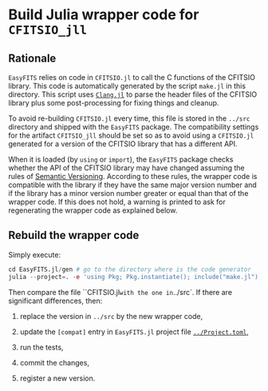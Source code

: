 # Build Julia wrapper code for `CFITSIO_jll`

## Rationale

`EasyFITS` relies on code in `CFITSIO.jl` to call the C functions of the CFITSIO library.
This code is automatically generated by the script `make.jl` in this directory. This script
uses [`Clang.jl`](https://github.com/JuliaInterop/Clang.jl) to parse the header files of the
CFITSIO library plus some post-processing for fixing things and cleanup.

To avoid re-building `CFITSIO.jl` every time, this file is stored in the `../src` directory
and shipped with the `EasyFITS` package. The compatibility settings for the artifact
`CFITSIO_jll` should be set so as to avoid using a `CFITSIO.jl` generated for a version of
the CFITSIO library that has a different API.

When it is loaded (by `using` or `import`), the `EasyFITS` package checks whether the API of
the CFITSIO library may have changed assuming the rules of [Semantic
Versioning](https://semver.org). According to these rules, the wrapper code is compatible
with the library if they have the same major version number and if the library has a minor
version number greater or equal than that of the wrapper code. If this does not hold, a
warning is printed to ask for regenerating the wrapper code as explained below.


## Rebuild the wrapper code

Simply execute:

``` julia
cd EasyFITS.jl/gen # go to the directory where is the code generator
julia --project=. -e 'using Pkg; Pkg.instantiate(); include("make.jl");'
```

Then compare the file ``CFITSIO.jl` with the one in `../src`. If there are significant
differences, then:

1. replace the version in `../src` by the new wrapper code,

2. update the `[compat]` entry in `EasyFITS.jl` project file [`../Project.toml`](../Project.toml),

3. run the tests,

4. commit the changes,

5. register a new version.
